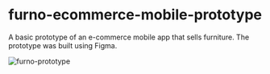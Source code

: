 # furno-ecommerce-mobile-prototype
A basic prototype of an e-commerce mobile app that sells furniture. The prototype was built using Figma.

![furno-prototype](https://user-images.githubusercontent.com/60179984/185708617-841c431d-8aff-46cd-8310-2eb003499f06.gif)
